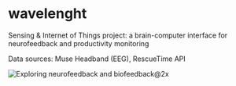 # wavelenght
Sensing &amp; Internet of Things project: a brain-computer interface for neurofeedback and productivity monitoring

Data sources: Muse Headband (EEG), RescueTime API

![Exploring neurofeedback and biofeedback@2x](https://user-images.githubusercontent.com/32871846/117657691-c5b0ba80-b191-11eb-8a31-70d952fe3c86.png)
